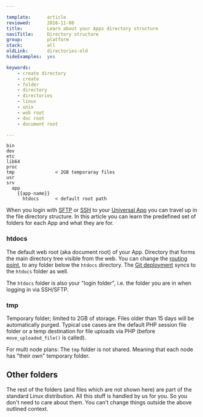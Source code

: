 ```yaml
---

template:      article
reviewed:      2016-11-08
title:         Learn about your Apps directory structure
naviTitle:     Directory structure
group:         platform
stack:         all
oldLink:       directories-old
hideExamples:  yes

keywords:
    - create directory
    - create
    - folder
    - directory
    - directories
    - linux
    - unix
    - web root
    - doc root
    - document root

---
```



```nohighlight
bin
dev
etc
lib64
proc
tmp               < 2GB temporaray files
usr
srv
  app
    {{app-name}}
      htdocs      < default root path
```


When you login with [SFTP](/sftp-uni) or [SSH](ssh-uni) to your [Universal App](app-uni) you can travel up in the file directory structure. In this article you can learn the predefined set of folders for each App and what they are for.

### htdocs

The default web root (aka document root) of your App. Directory that forms the main directory tree visible from the web. You can change the [routing point](domains#toc-root-path), to any folder below the `htdocs` directory. The [Git deployment](git) syncs to the `htdocs` folder as well.

The `htdocs` folder is also your "login folder", i.e. the folder you are in when logging in via SSH/SFTP.

### tmp

Temporary folder; limited to 2GB of storage. Files older than 15 days will be automatically purged. Typical use cases are the default PHP session file folder or a temp destination for file uploads via PHP (before `move_uploaded_file()` is called).

For multi node plans: The `tmp` folder is not shared. Meaning that each node has "their own" temporary folder.

## Other folders

The rest of the folders (and files which are not shown here) are part of the standard Linux distribution. All this stuff is handled by us for you. So you don't need to care about them. You can't change things outside the above outlined context.
